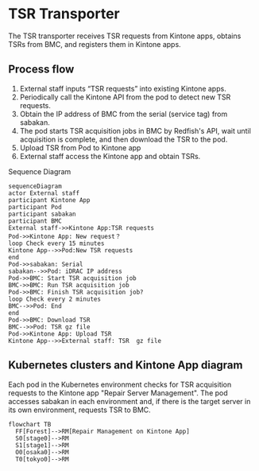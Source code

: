 # TSR Transporter

The TSR transporter receives TSR requests from Kintone apps, obtains TSRs from BMC, and registers them in Kintone apps.


## Process flow
1. External staff inputs “TSR requests” into existing Kintone apps.
2. Periodically call the Kintone API from the pod to detect new TSR requests.
3. Obtain the IP address of BMC from the serial (service tag) from sabakan.
4. The pod starts TSR acquisition jobs in BMC by Redfish's API, wait until acquisition is complete, and then download the TSR to the pod.
5. Upload TSR from Pod to Kintone app
6. External staff access the Kintone app and obtain TSRs.

Sequence Diagram
```mermaid
sequenceDiagram
actor External staff
participant Kintone App
participant Pod
participant sabakan
participant BMC
External staff->>Kintone App:TSR requests
Pod->>Kintone App: New request？
loop Check every 15 minutes
Kintone App-->>Pod:New TSR requests
end
Pod->>sabakan: Serial
sabakan-->>Pod: iDRAC IP address
Pod->>BMC: Start TSR acquisition job
BMC->>BMC: Run TSR acquisition job
Pod->>BMC: Finish TSR acquisition job?
loop Check every 2 minutes
BMC-->>Pod: End
end
Pod->>BMC: Download TSR
BMC-->>Pod: TSR gz file
Pod->>Kintone App: Upload TSR
Kintone App-->>External staff: TSR  gz file
```

##  Kubernetes clusters and Kintone App diagram
Each pod in the Kubernetes environment checks for TSR acquisition requests to the Kintone app "Repair Server Management".
The pod accesses sabakan in each environment and, if there is the target server in its own environment, requests TSR to BMC. 
```mermaid
flowchart TB
  FF[Forest]-->RM[Repair Management on Kintone App]
  S0[stage0]-->RM
  S1[stage1]-->RM
  O0[osaka0]-->RM
  T0[tokyo0]-->RM
```
